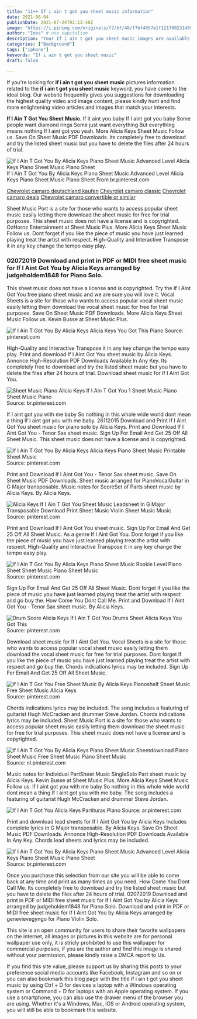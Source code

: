 ```yaml
---
title: "11++ If i ain t got you sheet music information"
date: 2021-06-04
publishDate: 2021-07-24T02:12:48Z
image: "https://i.pinimg.com/originals/f7/bf/48/f7bf4857e1f1217002314893b009335a.jpg"
author: "Ines" # use capitalize
description: "Your If i ain t got you sheet music images are available in this site. If i ain t got you sheet music are a topic that is being searched for and liked by netizens today. You can Get the If i ain t got you sheet music files here. Get all royalty-free photos."
categories: ["Background"]
tags: ["iphone"]
keywords: "If i ain t got you sheet music"
draft: false

---
```


If you're looking for **if i ain t got you sheet music** pictures information related to the **if i ain t got you sheet music** keyword, you have come to the ideal  blog.  Our website frequently  gives you  suggestions  for downloading  the highest  quality video and image  content, please kindly hunt and find more enlightening video articles and images  that match your interests.

**If I Ain T Got You Sheet Music**. If it aint you baby If I aint got you baby Some people want diamond rings Some just want everything But everything means nothing If I aint got you yeah. More Alicia Keys Sheet Music Follow us. Save On Sheet Music PDF Downloads. Its completely free to download and try the listed sheet music but you have to delete the files after 24 hours of trial.

![If I Ain T Got You By Alicia Keys Piano Sheet Music Advanced Level Alicia Keys Piano Sheet Music Piano Sheet](https://i.pinimg.com/originals/f7/bf/48/f7bf4857e1f1217002314893b009335a.jpg "If I Ain T Got You By Alicia Keys Piano Sheet Music Advanced Level Alicia Keys Piano Sheet Music Piano Sheet")
If I Ain T Got You By Alicia Keys Piano Sheet Music Advanced Level Alicia Keys Piano Sheet Music Piano Sheet From br.pinterest.com

[Chevrolet camaro deutschland kaufen](/chevrolet-camaro-deutschland-kaufen/)
[Chevrolet camaro classic](/chevrolet-camaro-classic/)
[Chevrolet camaro deals](/chevrolet-camaro-deals/)
[Chevrolet camaro convertible or similar](/chevrolet-camaro-convertible-or-similar/)

Sheet Music Port is a site for those who wants to access popular sheet music easily letting them download the sheet music for free for trial purposes. This sheet music does not have a license and is copyrighted. OzHornz Entertainment at Sheet Music Plus. More Alicia Keys Sheet Music Follow us. Dont forget if you like the piece of music you have just learned playing treat the artist with respect. High-Quality and Interactive Transpose it in any key change the tempo easy play.

### 02072019 Download and print in PDF or MIDI free sheet music for If I Aint Got You by Alicia Keys arranged by judgeholdem1848 for Piano Solo.

This sheet music does not have a license and is copyrighted. Try the If I Aint Got You free piano sheet music and we are sure you will love it. Vocal Sheets is a site for those who wants to access popular vocal sheet music easily letting them download the vocal sheet music for free for trial purposes. Save On Sheet Music PDF Downloads. More Alicia Keys Sheet Music Follow us. Kevin Busse at Sheet Music Plus.


![If I Ain T Got You By Alicia Keys Alicia Keys You Got This Piano](https://i.pinimg.com/originals/b6/1d/f1/b61df1d2c7ad66ba918725d5893ba7ee.jpg "If I Ain T Got You By Alicia Keys Alicia Keys You Got This Piano")
Source: pinterest.com

High-Quality and Interactive Transpose it in any key change the tempo easy play. Print and download If I Aint Got You sheet music by Alicia Keys. Annonce High-Resolution PDF Downloads Available In Any Key. Its completely free to download and try the listed sheet music but you have to delete the files after 24 hours of trial. Download sheet music for If I Aint Got You.

![Sheet Music Piano Alicia Keys If I Ain T Got You 1 Sheet Music Piano Sheet Music Piano](https://i.pinimg.com/originals/fb/d8/09/fbd809fcc39bbee05626c1141bb1365c.png "Sheet Music Piano Alicia Keys If I Ain T Got You 1 Sheet Music Piano Sheet Music Piano")
Source: br.pinterest.com

If I aint got you with me baby So nothing in this whole wide world dont mean a thing If I aint got you with me baby. 26112015 Download and Print If I Aint Got You sheet music for piano solo by Alicia Keys. Print and Download If I Aint Got You - Tenor Sax sheet music. Sign Up For Email And Get 25 Off All Sheet Music. This sheet music does not have a license and is copyrighted.

![If I Ain T Got You By Alicia Keys Alicia Keys Piano Sheet Music Printable Sheet Music](https://i.pinimg.com/originals/a3/84/e2/a384e2e976d076611510c41b9bf78d67.png "If I Ain T Got You By Alicia Keys Alicia Keys Piano Sheet Music Printable Sheet Music")
Source: pinterest.com

Print and Download If I Aint Got You - Tenor Sax sheet music. Save On Sheet Music PDF Downloads. Sheet music arranged for PianoVocalGuitar in G Major transposable. Music notes for ScoreSet of Parts sheet music by Alicia Keys. By Alicia Keys.

![Alicia Keys If I Ain T Got You Sheet Music Leadsheet In G Major Transposable Download Print Sheet Music Violin Sheet Music Music](https://i.pinimg.com/originals/6b/c7/5e/6bc75ed11c2ae496d9407d2313e3eb8d.gif "Alicia Keys If I Ain T Got You Sheet Music Leadsheet In G Major Transposable Download Print Sheet Music Violin Sheet Music Music")
Source: pinterest.com

Print and Download If I Aint Got You sheet music. Sign Up For Email And Get 25 Off All Sheet Music. As a genre If I Aint Got You. Dont forget if you like the piece of music you have just learned playing treat the artist with respect. High-Quality and Interactive Transpose it in any key change the tempo easy play.

![If I Ain T Got You By Alicia Keys Piano Sheet Music Rookie Level Piano Sheet Sheet Music Piano Sheet Music](https://i.pinimg.com/originals/d1/e7/b5/d1e7b564f2733b75b117c8c4784f4ca7.jpg "If I Ain T Got You By Alicia Keys Piano Sheet Music Rookie Level Piano Sheet Sheet Music Piano Sheet Music")
Source: pinterest.com

Sign Up For Email And Get 25 Off All Sheet Music. Dont forget if you like the piece of music you have just learned playing treat the artist with respect and go buy the. How Come You Dont Call Me. Print and Download If I Aint Got You - Tenor Sax sheet music. By Alicia Keys.

![Drum Score Alicia Keys If I Ain T Got You Drums Sheet Alicia Keys You Got This](https://i.pinimg.com/736x/60/bf/a7/60bfa7c5a1e1d02c6f9a7ac71fbaa81a.jpg "Drum Score Alicia Keys If I Ain T Got You Drums Sheet Alicia Keys You Got This")
Source: pinterest.com

Download sheet music for If I Aint Got You. Vocal Sheets is a site for those who wants to access popular vocal sheet music easily letting them download the vocal sheet music for free for trial purposes. Dont forget if you like the piece of music you have just learned playing treat the artist with respect and go buy the. Chords indications lyrics may be included. Sign Up For Email And Get 25 Off All Sheet Music.

![If I Ain T Got You Free Sheet Music By Alicia Keys Pianoshelf Sheet Music Free Sheet Music Alicia Keys](https://i.pinimg.com/736x/96/3f/05/963f0563892df0c125924c323761fa69.jpg "If I Ain T Got You Free Sheet Music By Alicia Keys Pianoshelf Sheet Music Free Sheet Music Alicia Keys")
Source: pinterest.com

Chords indications lyrics may be included. The song includes a featuring of guitarist Hugh McCracken and drummer Steve Jordan. Chords indications lyrics may be included. Sheet Music Port is a site for those who wants to access popular sheet music easily letting them download the sheet music for free for trial purposes. This sheet music does not have a license and is copyrighted.

![If I Ain T Got You By Alicia Keys Piano Sheet Music Sheetdownload Piano Sheet Music Free Sheet Music Piano Sheet Music](https://i.pinimg.com/474x/41/95/29/419529744024fb4cd218d89fb0493030.jpg "If I Ain T Got You By Alicia Keys Piano Sheet Music Sheetdownload Piano Sheet Music Free Sheet Music Piano Sheet Music")
Source: nl.pinterest.com

Music notes for Individual PartSheet Music SingleSolo Part sheet music by Alicia Keys. Kevin Busse at Sheet Music Plus. More Alicia Keys Sheet Music Follow us. If I aint got you with me baby So nothing in this whole wide world dont mean a thing If I aint got you with me baby. The song includes a featuring of guitarist Hugh McCracken and drummer Steve Jordan.

![If I Ain T Got You Alicia Keys Partituras Piano](https://i.pinimg.com/originals/8b/6b/01/8b6b013e8d97a8b07a58a8bdf3511ce6.jpg "If I Ain T Got You Alicia Keys Partituras Piano")
Source: ar.pinterest.com

Print and download lead sheets for If I Aint Got You by Alicia Keys Includes complete lyrics in G Major transposable. By Alicia Keys. Save On Sheet Music PDF Downloads. Annonce High-Resolution PDF Downloads Available In Any Key. Chords lead sheets and lyrics may be included.

![If I Ain T Got You By Alicia Keys Piano Sheet Music Advanced Level Alicia Keys Piano Sheet Music Piano Sheet](https://i.pinimg.com/originals/f7/bf/48/f7bf4857e1f1217002314893b009335a.jpg "If I Ain T Got You By Alicia Keys Piano Sheet Music Advanced Level Alicia Keys Piano Sheet Music Piano Sheet")
Source: br.pinterest.com

Once you purchase this selection from our site you will be able to come back at any time and print as many times as you need. How Come You Dont Call Me. Its completely free to download and try the listed sheet music but you have to delete the files after 24 hours of trial. 02072019 Download and print in PDF or MIDI free sheet music for If I Aint Got You by Alicia Keys arranged by judgeholdem1848 for Piano Solo. Download and print in PDF or MIDI free sheet music for If I Aint Got You by Alicia Keys arranged by genevievegyngo for Piano Violin Solo.

This site is an open community for users to share their favorite wallpapers on the internet, all images or pictures in this website are for personal wallpaper use only, it is stricly prohibited to use this wallpaper for commercial purposes, if you are the author and find this image is shared without your permission, please kindly raise a DMCA report to Us.

If you find this site value, please support us by sharing this posts to your preference social media accounts like Facebook, Instagram and so on or you can also bookmark this blog page with the title if i ain t got you sheet music by using Ctrl + D for devices a laptop with a Windows operating system or Command + D for laptops with an Apple operating system. If you use a smartphone, you can also use the drawer menu of the browser you are using. Whether it's a Windows, Mac, iOS or Android operating system, you will still be able to bookmark this website.
